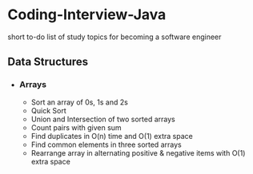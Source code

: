 # Coding-Interview-Java
short to-do list of study topics for becoming a software engineer

## Data Structures

- ### Arrays
	- Sort an array of 0s, 1s and 2s
    - Quick Sort
    - Union and Intersection of two sorted arrays
    - Count pairs with given sum
    - Find duplicates in O(n) time and O(1) extra space
    - Find common elements in three sorted arrays
    - Rearrange array in alternating positive & negative items with O(1) extra space
